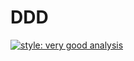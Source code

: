 # DDD

[![style: very good analysis](https://img.shields.io/badge/style-very_good_analysis-B22C89.svg)](https://pub.dev/packages/very_good_analysis)
